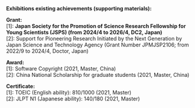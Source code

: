 **Exhibitions existing achievements (supporting materials):**

**Grant:**  
[1]: **Japan Society for the Promotion of Science Research Fellowship for Young Scientists (JSPS) (from 2024/4 to 2026/4, DC2, Japan)**  
[2]: Support for Pioneering Research Initiated by the Next Generation by Japan Science and Technology Agency (Grant Number JPMJSP2106; from 2022/9 to 2024/4, Doctor, Japan)

**Award:**  
[1]: Software Copyright (2021, Master, China)  
[2]: China National Scholarship for graduate students (2021, Master, China)

**Certificate:**  
[1]: TOEIC (English ability): 810/1000 (2021, Master)  
[2]: JLPT N1 (Japanese ability): 140/180 (2021, Master)  
